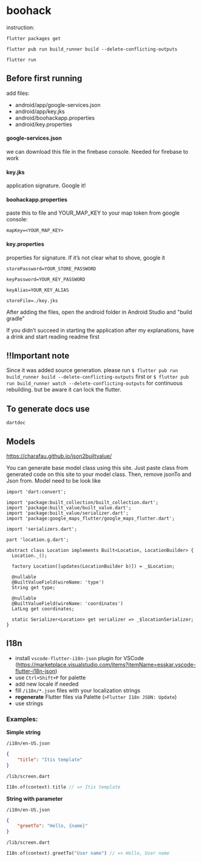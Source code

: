 # boohack

instruction:

`flutter packages get`

`flutter pub run build_runner build --delete-conflicting-outputs`

`flutter run`

## Before first running

add files:

- android/app/google-services.json
- android/app/key.jks
- android/boohackapp.properties
- android/key.properties

#### google-services.json
we can download this file in the firebase console. Needed for firebase to work

#### key.jks
application signature. Google it!

#### boohackapp.properties
paste this to file and YOUR_MAP_KEY to your map token from google console:

```
mapKey=<YOUR_MAP_KEY>
```

#### key.properties

properties for signature. If it’s not clear what to shove, google it
```
storePassword=YOUR_STORE_PASSWORD

keyPassword=YOUR_KEY_PASSWORD

keyAlias=YOUR_KEY_ALIAS

storeFile=./key.jks
```
After adding the files, open the android folder in Android Studio and "build gradle"

If you didn’t succeed in starting the application after my explanations, have a drink and start reading readme first

## !!Important note

Since it was added source generation. please run `$ flutter pub run build_runner build --delete-conflicting-outputs` first or `$ flutter pub run build_runner watch --delete-conflicting-outputs` for continuous rebuilding. but be aware it can lock the flutter.

## To generate docs use

`dartdoc`

## Models

https://charafau.github.io/json2builtvalue/

You can generate base model class using this site. Just paste class from generated code on this site to your model class.
Then, remove jsonTo and Json from.
Model need to be look like
```
import 'dart:convert';

import 'package:built_collection/built_collection.dart';
import 'package:built_value/built_value.dart';
import 'package:built_value/serializer.dart';
import 'package:google_maps_flutter/google_maps_flutter.dart';

import 'serializers.dart';

part 'location.g.dart';

abstract class Location implements Built<Location, LocationBuilder> {
  Location._();

  factory Location([updates(LocationBuilder b)]) = _$Location;

  @nullable
  @BuiltValueField(wireName: 'type')
  String get type;
  
  @nullable
  @BuiltValueField(wireName: 'coordinates')
  LatLng get coordinates;

  static Serializer<Location> get serializer => _$locationSerializer;
}
```

## I18n

- install `vscode-flutter-i18n-json` plugin for VSCode (https://marketplace.visualstudio.com/items?itemName=esskar.vscode-flutter-i18n-json)
- use `Ctrl+Shift+P` for palette
- add new locale if needed
- fill `/i18n/*.json` files with your localization strings
- **regenerate** Flutter files via Palette (`>Flutter I18n JSON: Update`)
- use strings

### Examples:
**Simple string**

`/i18n/en-US.json`
```json
{
    "title": "Itis template"
}
```
`/lib/screen.dart`
```dart
I18n.of(context).title // => Itis template
```

**String with parameter**

`/i18n/en-US.json`
```json
{
    "greetTo": "Hello, {name}"
}
```
`/lib/screen.dart`
```dart
I18n.of(context).greetTo("User name") // => Hello, User name
```
